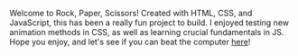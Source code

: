 Welcome to Rock, Paper, Scissors! Created with HTML, CSS, and JavaScript, this has been a really fun project to build. I enjoyed testing new animation methods
in CSS, as well as learning crucial fundamentals in JS. Hope you enjoy, and let's see if you can beat the computer [here](https://sam-shock924.github.io/Rock-Paper-Scissors-v2/)!

